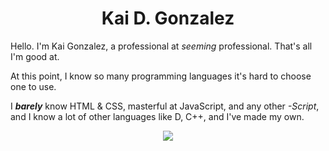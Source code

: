 <h1 align="center">Kai D. Gonzalez</h1>

Hello. I'm Kai Gonzalez, a professional at *seeming* professional. That's all I'm good at.

At this point, I know so many programming languages it's hard to choose one to use.

I ***barely*** know HTML & CSS, masterful at JavaScript, and any other *-Script*, and I know a lot of other languages like D, C++, and I've made my own.

<p align="center">
  <a href="https://skillicons.dev">
    <img src="https://skillicons.dev/icons?i=git,linux,lua,c,vim,nodejs,py,cpp,godot,github,js,julia,md" />
  </a>
</p>